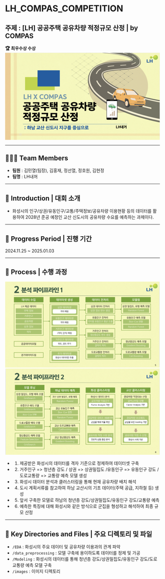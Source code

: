 # **LH_COMPAS_COMPETITION**

## **주제 : [LH] 공공주택 공유차량 적정규모 산정 | by COMPAS**
**🏆 최우수상  수상**
![시작](./images/title.png)

---

## 🧑‍🤝‍🧑 **Team Members**
- **팀원** : 김민열(팀장), 김홍재, 정선열, 정호원, 김현정
- **팀명** : LH내꺼

---

## **🌟 Introduction | 대회 소개**
- 화성시의 인구/상권/유동인구/교통/주택정보/공유차량 이용현황 등의 데이터를 활용하여 2028년 준공 예정인 교산 신도시의 공유차량 수요를 예측하는 과제이다.

---

## **📅 Progress Period | 진행 기간**
2024.11.25 ~ 2025.01.03

---

## **🚀 Process | 수행 과정**
![파이프라인1](./images/pipeline1.png)
![파이프라인2](./images/pipeline2.png)
- 1. 제공받은 화성시의 데이터를 격자 기준으로 정제하여 데이터셋 구축
- 2. 거주인구 => 청년층 강도 / 상권 => 상권밀집도 /유동인구 => 유동인구 강도 / 도로교통량 => 교통량 예측 모델 생성
- 3. 화성시 데이터 분석과 클러스터링을 통해 현재 공유차량 배치 해석 
- 4. 도시 계획서류를 참고하여 하남 교산시의 기초 데이터(주택 공급, 지하철 등) 생성
- 5. 앞서 구축한 모델로 하남의 청년층 강도/상권밀집도/유동인구 강도/교통량 예측
- 6. 예측한 특징에 대해 화성시와 같은 방식으로 군집을 형성하고 해석하여 최종 규모 산정

---

## **📁 Key Directories and Files | 주요 디렉토리 및 파일**
- `/EDA` : 화성시의 주요 데이터 및 공유차량 이용과의 관계 파악
- `/data_preprocessing` : 모델 구축에 용이하도록 데이터를 정제 및 가공
- `/Modeling` : 화성시의 데이터를 통해 청년층 강도/상권밀집도/유동인구 강도/도로교통량 예측 모델 구축
- `/images` : 이미지 디렉토리 